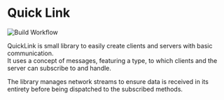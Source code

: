 # Quick Link

![Build Workflow](https://github.com/Periapsises/QuickLink/actions/workflows/dotnet.yml/badge.svg)

QuickLink is small library to easily create clients and servers with basic communication.  
It uses a concept of messages, featuring a type, to which clients and the server can subscribe to and handle.

The library manages network streams to ensure data is received in its entirety before being dispatched to the subscribed methods.

